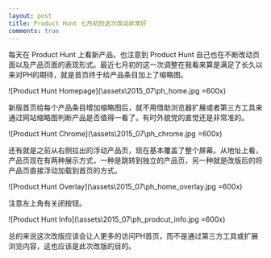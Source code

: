 ```yaml
---
layout: post
title: Product Hunt 七月初的这次改动非常好
comments: true
---
```


每天在 Product Hunt 上看新产品，也注意到 Product Hunt 自己也在不断改动页面以及产品页面的表现形式。最近七月初的这一次调整在我看来算是满足了长久以来对PH的期待，就是首页终于给产品条目加上了缩略图。

![Product Hunt Homepage](\assets\2015_07\ph_home.jpg =600x)

新版首页给每个产品条目增加缩略图后，就不用借助浏览器扩展或者第三方工具来通过网站缩略图判断产品是否值得一看了。有时外貌党的直觉还是非常准的。

![Product Hunt Chrome](\assets\2015_07\ph_chrome.jpg =600x)

还有就是之前从右侧拉出的浮动产品页，现在基本覆盖了整个屏幕。从地址上看，产品页现在有两种展示方式，一种是跳转到独立的产品页，另一种就是改版后的将产品页直接浮动加载到首页的方式。

![Product Hunt Overlay](\assets\2015_07\ph_home_overlay.jpg =600x)

注意左上角有关闭按钮。

![Product Hunt Info](\assets\2015_07\ph_prodcut_info.jpg =600x)

总的来说这次改版应该会让人更多的访问PH首页，而不是通过第三方工具或扩展浏览内容，这也应该是此次改版的目的。